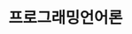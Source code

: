 ---
title: "프로그래밍언어론"
layout: category
permalink: /categories/programming-language/
author_profile: true
taxonomy: 프로그래밍언어론
sidebar:
  nav: "categories"
---